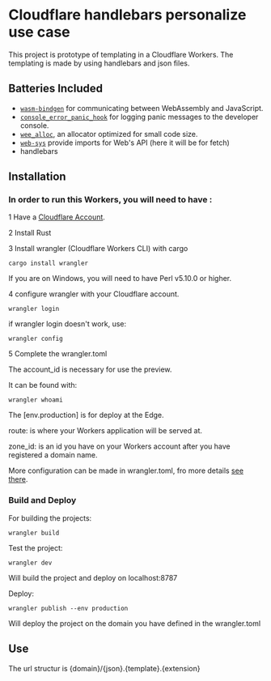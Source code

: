 # Cloudflare handlebars personalize use case

This project is prototype of templating in a Cloudflare Workers. The templating is made by using handlebars and json files.

## Batteries Included

* [`wasm-bindgen`](https://github.com/rustwasm/wasm-bindgen) for communicating
  between WebAssembly and JavaScript.
* [`console_error_panic_hook`](https://github.com/rustwasm/console_error_panic_hook)
  for logging panic messages to the developer console.
* [`wee_alloc`](https://github.com/rustwasm/wee_alloc), an allocator optimized
  for small code size.
* [`web-sys`](https://rustwasm.github.io/wasm-bindgen/web-sys/index.html) provide imports for Web's API (here it will be for fetch)
* handlebars

## Installation

### In order to run this Workers, you will need to have :

1 Have a [Cloudflare Account](https://dash.cloudflare.com/sign-up/workers).

2 Install Rust

3 Install wrangler (Cloudflare Workers CLI) with cargo

```
cargo install wrangler
```

If you are on Windows, you will need to have Perl v5.10.0 or higher.

4 configure wrangler with your Cloudflare account.

```
wrangler login
```

if wrangler login doesn't work, use:

```
wrangler config
```

5 Complete the wrangler.toml

The account_id is necessary for use the preview.

It can be found with:

```
wrangler whoami
```

The [env.production] is for deploy at the Edge.

route:  is where your Workers application will be served at.

zone_id: is an id you have on your Workers account after you have registered a domain name.

More configuration can be made in wrangler.toml, fro more details [see there](https://developers.cloudflare.com/workers/cli-wrangler/configuration).

### Build and Deploy

For building the projects:

```
wrangler build
```

Test the project:

```
wrangler dev
```

Will build the project and deploy on localhost:8787

Deploy:

```
wrangler publish --env production
```

Will deploy the project on the domain you have defined in the wrangler.toml



## Use

The url structur is {domain}/{json}.{template}.{extension}
